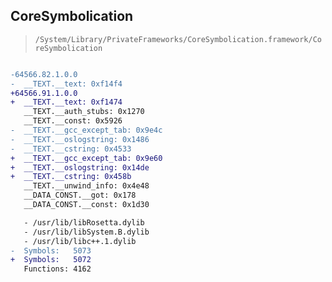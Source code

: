 ## CoreSymbolication

> `/System/Library/PrivateFrameworks/CoreSymbolication.framework/CoreSymbolication`

```diff

-64566.82.1.0.0
-  __TEXT.__text: 0xf14f4
+64566.91.1.0.0
+  __TEXT.__text: 0xf1474
   __TEXT.__auth_stubs: 0x1270
   __TEXT.__const: 0x5926
-  __TEXT.__gcc_except_tab: 0x9e4c
-  __TEXT.__oslogstring: 0x1486
-  __TEXT.__cstring: 0x4533
+  __TEXT.__gcc_except_tab: 0x9e60
+  __TEXT.__oslogstring: 0x14de
+  __TEXT.__cstring: 0x458b
   __TEXT.__unwind_info: 0x4e48
   __DATA_CONST.__got: 0x178
   __DATA_CONST.__const: 0x1d30

   - /usr/lib/libRosetta.dylib
   - /usr/lib/libSystem.B.dylib
   - /usr/lib/libc++.1.dylib
-  Symbols:   5073
+  Symbols:   5072
   Functions: 4162
 

```
